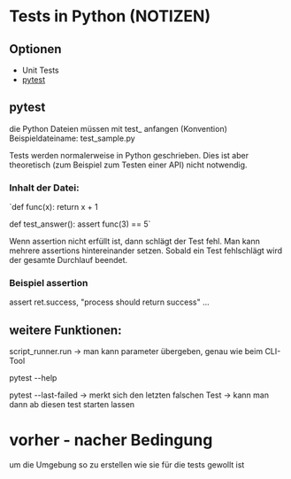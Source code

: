 # Tests in Python (NOTIZEN)

## Optionen

- Unit Tests
- [pytest](https://docs.pytest.org/en/latest/contents.html#toc)

## pytest
die Python Dateien müssen mit test_ anfangen (Konvention)
Beispieldateiname: test_sample.py

Tests werden normalerweise in Python geschrieben.
Dies ist aber theoretisch (zum Beispiel zum Testen einer API) nicht notwendig.

### Inhalt der Datei:
`def func(x):
    return x + 1

def test_answer():
    assert func(3) == 5`

Wenn assertion nicht erfüllt ist, dann schlägt der Test fehl.
Man kann mehrere assertions hintereinander setzen. Sobald ein Test fehlschlägt wird der gesamte Durchlauf beendet.

### Beispiel assertion
assert ret.success, "process should return success"
...

## weitere Funktionen:
script_runner.run -> man kann parameter übergeben, genau wie beim CLI-Tool

pytest --help

pytest --last-failed -> merkt sich den letzten falschen Test -> kann man dann ab diesen test starten lassen

# vorher - nacher Bedingung
um die Umgebung so zu erstellen wie sie für die tests gewollt ist 